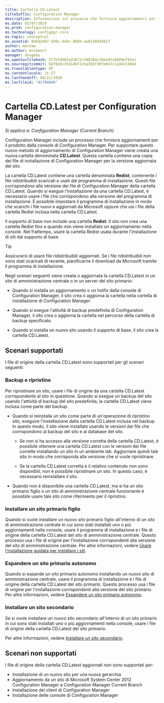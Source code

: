 ```yaml
---
title: Cartella CD.Latest
titleSuffix: Configuration Manager
description: Informazioni sul processo che fornisce aggiornamenti per il prodotto dalla console di Configuration Manager.
ms.date: 03/07/2019
ms.prod: configuration-manager
ms.technology: configmgr-core
ms.topic: conceptual
ms.assetid: 8db92d67-5d9c-4e9c-80d0-ae6fa0dd4817
author: mestew
ms.author: mstewart
manager: dougeby
ms.openlocfilehash: 577bfd865ad3872c386384c3bba95cb009ef83ec
ms.sourcegitcommit: bbf820c35414bf2cba356f30fe047c1a34c5384d
ms.translationtype: HT
ms.contentlocale: it-IT
ms.lasthandoff: 04/21/2020
ms.locfileid: "81704049"
---
```

# <a name="the-cdlatest-folder-for-configuration-manager"></a>Cartella CD.Latest per Configuration Manager

*Si applica a: Configuration Manager (Current Branch)*

Configuration Manager include un processo che fornisce aggiornamenti per il prodotto dalla console di Configuration Manager. Per supportare questo nuovo metodo di aggiornamento di Configuration Manager viene creata una nuova cartella denominata **CD.Latest**. Questa cartella contiene una copia dei file di installazione di Configuration Manager per la versione aggiornata del sito.  

La cartella CD.Latest contiene una cartella denominata **Redist**, contenente i file ridistribuibili scaricati e usati dal programma di installazione. Questi file corrispondono alla versione dei file di Configuration Manager della cartella CD.Latest. Quando si esegue l'installazione da una cartella CD.Latest, è necessario usare i file che corrispondono alla versione del programma di installazione. È possibile impostare il programma di installazione in modo che scarichi i file nuovi e aggiornati da Microsoft oppure che usi i file della cartella Redist inclusa nella cartella CD.Latest.

Il supporto di base non include una cartella **Redist**. Il sito non crea una cartella Redist fino a quando non viene installato un aggiornamento nella console. Nel frattempo, usare la cartella Redist usata durante l'installazione di siti dal supporto di base.  

> [!TIP]  
> Assicurarsi di usare file ridistribuibili aggiornati. Se i file ridistribuibili non sono stati scaricati di recente, pianificarne il download da Microsoft tramite il programma di installazione.   

Negli scenari seguenti viene creata o aggiornata la cartella CD.Latest in un sito di amministrazione centrale o in un server del sito primario:  

- Quando si installa un aggiornamento o un hotfix dalla console di Configuration Manager, il sito crea o aggiorna la cartella nella cartella di installazione di Configuration Manager.  

- Quando si esegue l'attività di backup predefinita di Configuration Manager, il sito crea o aggiorna la cartella nel percorso della cartella di backup specificato.  

- Quando si installa un nuovo sito usando il supporto di base, il sito crea la cartella CD.Latest.


## <a name="supported-scenarios"></a>Scenari supportati

I file di origine della cartella CD.Latest sono supportati per gli scenari seguenti:  

### <a name="backup-and-recovery"></a>Backup e ripristino
Per ripristinare un sito, usare i file di origine da una cartella CD.Latest corrispondente al sito in questione. Quando si esegue un backup del sito usando l'attività di backup del sito predefinita, la cartella CD.Latest viene inclusa come parte del backup.

- Quando si reinstalla un sito come parte di un'operazione di ripristino sito, eseguire l'installazione dalla cartella CD.Latest inclusa nel backup. In questo modo, il sito viene installato usando le versioni dei file che corrispondono al backup del sito e al database del sito.  

    - Se non si ha accesso alla versione corretta della cartella CD.Latest, è possibile ottenere una cartella CD.Latest con le versioni dei file corrette installando un sito in un ambiente lab. Aggiornare quindi tale sito in modo che corrisponda alla versione che si vuole ripristinare.  

    - Se la cartella CD.Latest corretta e il relativo contenuto non sono disponibili, non è possibile ripristinare un sito. In questo caso, è necessario reinstallare il sito.  

- Quando non è disponibile una cartella CD.Latest, ma si ha un sito primario figlio o un sito di amministrazione centrale funzionante è possibile usare tale sito come riferimento per il ripristino.  

### <a name="install-a-child-primary-site"></a>Installare un sito primario figlio
Quando si vuole installare un nuovo sito primario figlio all'interno di un sito di amministrazione centrale in cui sono stati installati uno o più aggiornamenti nella console, usare il programma di installazione e i file di origine della cartella CD.Latest del sito di amministrazione centrale. Questo processo usa i file di origine per l'installazione corrispondenti alla versione del sito di amministrazione centrale. Per altre informazioni, vedere [Usare l'installazione guidata per installare i siti](../deploy/install/use-the-setup-wizard-to-install-sites.md).  

### <a name="expand-a-stand-alone-primary-site"></a>Espandere un sito primario autonomo
Quando si espande un sito primario autonomo installando un nuovo sito di amministrazione centrale, usare il programma di installazione e i file di origine della cartella CD.Latest del sito primario. Questo processo usa i file di origine per l'installazione corrispondenti alla versione del sito primario. Per altre informazioni, vedere [Espandere un sito primario autonomo](../deploy/install/use-the-setup-wizard-to-install-sites.md#bkmk_expand).

### <a name="install-a-secondary-site"></a>Installare un sito secondario
<!-- SCCMDocs-pr issue #3164 -->
Se si vuole installare un nuovo sito secondario all'interno di un sito primario in cui sono stati installati uno o più aggiornamenti nella console, usare i file di origine della cartella CD.Latest del sito primario. 

Per altre informazioni, vedere [Installare un sito secondario](../deploy/install/use-the-setup-wizard-to-install-sites.md#bkmk_secondary). 


## <a name="unsupported-scenarios"></a>Scenari non supportati

I file di origine della cartella CD.Latest aggiornati non sono supportati per:  

- Installazione di un nuovo sito per una nuova gerarchia  
- Aggiornamento da un sito di Microsoft System Center 2012 Configuration Manager a Configuration Manager Current Branch
- Installazione dei client di Configuration Manager
- Installazione delle console di Configuration Manager
